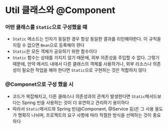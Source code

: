 # Util  클래스와 @Component

### 어떤 클래스를 `Static`으로 구성했을 떄

- `Static` 메소드는 인자가 동일한 경우 항상 동일한 결과를 리턴해야한다. 이 규칙을 지킬 수 없으면 `Bean`으로 등록해아 햔다
- `Static`은 모든 객체가 공유하기 위한 함수이다
- `Static` 함수는 상태를 가지지 않기 때문에, 외부 의존성을 주입할 수 없다. 그렇기 때문에, 만약 메서드 내에서 다른 클래스의 객체를 사용하거나, 외부 리소스나 의존성이 필요한 작업을 해야 한다면 `Static`으로 구현하는 것은 적합하지 않다

### @Componet으로 구성 했을 시

- 코드가 복잡해지고, 다른 클래스나 의존성과의 관계가 발생한다면 `Static`메서드보다는 Spring 빈을 사용하는 것이 더 유연하고 관리하기 용이하다
- 따라서 `Static`메서드와 Spring 빈(@Component, @Service 등)은 그 사용 용도가 명확히 나뉘며, 프로젝트의 요구 사항에 따라 적절한 방식을 선택하는 것이 중요하다